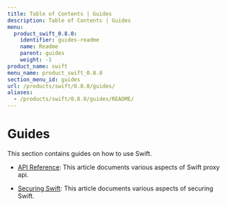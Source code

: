 ```yaml
---
title: Table of Contents | Guides
description: Table of Contents | Guides
menu:
  product_swift_0.8.0:
    identifier: guides-readme
    name: Readme
    parent: guides
    weight: -1
product_name: swift
menu_name: product_swift_0.8.0
section_menu_id: guides
url: /products/swift/0.8.0/guides/
aliases:
  - /products/swift/0.8.0/guides/README/
---
```


# Guides

This section contains guides on how to use Swift.

- [API Reference](/products/swift/0.8.0/guides/api): This article documents various aspects of Swift proxy api.

- [Securing Swift](/products/swift/0.8.0/guides/security): This article documents various aspects of securing Swift.
